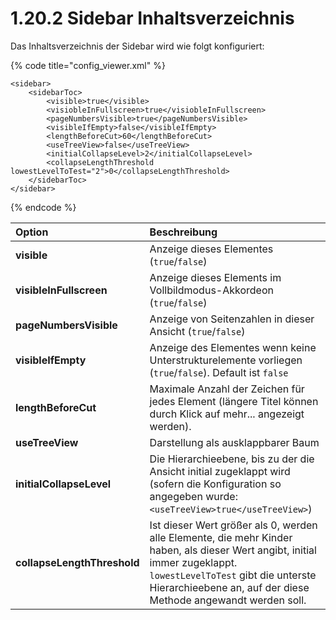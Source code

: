 # 1.20.2 Sidebar Inhaltsverzeichnis

Das Inhaltsverzeichnis der Sidebar wird wie folgt konfiguriert:

{% code title="config\_viewer.xml" %}
```markup
<sidebar>
    <sidebarToc>
        <visible>true</visible>
        <visiobleInFullscreen>true</visiobleInFullscreen>
        <pageNumbersVisible>true</pageNumbersVisible>
        <visibleIfEmpty>false</visibleIfEmpty>
        <lengthBeforeCut>60</lengthBeforeCut>
        <useTreeView>false</useTreeView>
        <initialCollapseLevel>2</initialCollapseLevel>
        <collapseLengthThreshold lowestLevelToTest="2">0</collapseLengthThreshold>
    </sidebarToc>
</sidebar>
```
{% endcode %}

| **Option** | Beschreibung |
| :--- | :--- |
| **visible** | Anzeige dieses Elementes \(`true`/`false`\) |
| **visibleInFullscreen** | Anzeige dieses Elements im Vollbildmodus-Akkordeon \(`true`/`false`\) |
| **pageNumbersVisible** | Anzeige von Seitenzahlen in dieser Ansicht \(`true`/`false`\) |
| **visibleIfEmpty** | Anzeige des Elementes wenn keine Unterstrukturelemente vorliegen \(`true`/`false`\). Default ist `false` |
| **lengthBeforeCut** | Maximale Anzahl der Zeichen für jedes Element \(längere Titel können durch Klick auf mehr... angezeigt werden\). |
| **useTreeView** | Darstellung als ausklappbarer Baum |
| **initialCollapseLevel** | Die Hierarchieebene, bis zu der die Ansicht initial zugeklappt wird \(sofern die Konfiguration so angegeben wurde: `<useTreeView>true</useTreeView>`\) |
| **collapseLengthThreshold** | Ist dieser Wert größer als 0, werden alle Elemente, die mehr Kinder haben, als dieser Wert angibt, initial immer zugeklappt. `lowestLevelToTest` gibt die unterste Hierarchieebene an, auf der diese Methode angewandt werden soll. |


